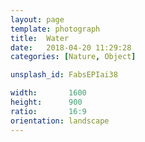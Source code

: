 ```yaml
---
layout: page
template: photograph
title:  Water
date:   2018-04-20 11:29:28
categories: [Nature, Object]

unsplash_id: FabsEPIai38

width:       1600
height:      900
ratio:       16:9
orientation: landscape
---
```


